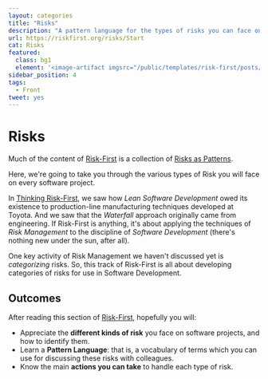 ```yaml
---
layout: categories
title: "Risks"
description: "A pattern language for the types of risks you can face on a software project"
url: https://riskfirst.org/risks/Start
cat: Risks
featured: 
  class: bg1
  element: '<image-artifact imgsrc="/public/templates/risk-first/posts/dictionary.svg">Track 3: Risks</image-artifact>'
sidebar_position: 4
tags:
  - Front
tweet: yes
---
```


# Risks

Much of the content of [Risk-First](https://riskfirst.org) is a collection of [Risks as Patterns](A-Pattern-Language.md).  

Here, we're going to take you through the various types of Risk you will face on every software project.  

In [Thinking Risk-First](../thinking/One-Size-Fits-No-One.md), we saw how _Lean Software Development_ owed its existence to production-line manufacturing techniques developed at Toyota.  And we saw that the _Waterfall_ approach originally came from engineering.  If Risk-First is anything, it's about applying the techniques of _Risk Management_ to the discipline of _Software Development_ (there's nothing new under the sun, after all).  

One key activity of Risk Management we haven't discussed yet is _categorizing_ risks. So, this track of Risk-First is all about developing categories of risks for use in Software Development.

## Outcomes

After reading this section of [Risk-First](https://riskfirst.org), hopefully you will:

 - Appreciate the **different kinds of risk** you face on software projects, and how to identify them.
 - Learn a **Pattern Language**: that is, a vocabulary of terms which you can use for discussing these risks with colleagues.
 - Know the main **actions you can take** to handle each type of risk.
 
 <TagList filter="risks" />
